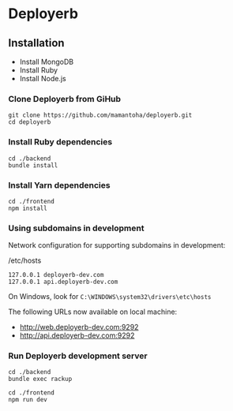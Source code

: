 # Deployerb

## Installation

* Install MongoDB
* Install Ruby
* Install Node.js

### Clone Deployerb from GiHub

```console
git clone https://github.com/mamantoha/deployerb.git
cd deployerb
```

### Install Ruby dependencies

```console
cd ./backend
bundle install
```

### Install Yarn dependencies

```console
cd ./frontend
npm install
```

### Using subdomains in development

Network configuration for supporting subdomains in development:

/etc/hosts

```text
127.0.0.1 deployerb-dev.com
127.0.0.1 api.deployerb-dev.com
```

On Windows, look for `C:\WINDOWS\system32\drivers\etc\hosts`

The following URLs now available on local machine:

* <http://web.deployerb-dev.com:9292>
* <http://api.deployerb-dev.com:9292>

### Run Deployerb development server

```console
cd ./backend
bundle exec rackup
```

```console
cd ./frontend
npm run dev
```
